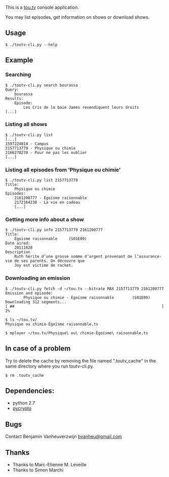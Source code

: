 This is a [tou.tv](http://tou.tv) console application.

You may list episodes, get information on shows or download shows.

## Usage
    $ ./toutv-cli.py --help

## Example

### Searching
    $ ./toutv-cli.py search bourassa
    Query:
        bourassa
    Results:
        Episode:
            Les Cris de la baie James revendiquent leurs droits
    [...]

### Listing all shows
    $ ./toutv-cli.py list
    [...]
    1597224814 - Campus
    2157713779 - Physique ou chimie
    2166270270 - Pour ne pas les oublier
    [...]

### Listing all episodes from 'Physique ou chimie'
    $ ./toutv-cli.py list 2157713779
    Title:
        Physique ou chimie
    Episodes:
        2161200777 - Égoïsme raisonnable
        2172164238 - La vie en cadeau
        [...]

### Getting more info about a show
    $ ./toutv-cli.py info 2157713779 2161200777
    Title:
        Égoïsme raisonnable     (S01E09)
    Date aired:
        20111028
    Description
        Ruth hérite d’une grosse somme d’argent provenant de l’assurance-vie de ses parents. On découvre que
        Joy est victime de racket.

### Downloading an emission
    $ ./toutv-cli.py fetch -d ~/tou.tv --bitrate MAX 2157713779 2161200777
    Emission and episode:
            Physique ou chimie - Égoïsme raisonnable        (S01E09)
    Downloading 312 segments...
    [ ##                                                                 ] 2%

    $ ls ~/tou.tv/
    Physique ou chimie-Égoïsme raisonnable.ts

    $ mplayer ~/tou.tv/Physique\ ou\ chimie-Égoïsme\ raisonnable.ts

## In case of a problem
Try to delete the cache by removing the file named ".toutv\_cache" in the same directory where you run toutv-cli.py.

    $ rm .toutv_cache

## Dependencies:

- python 2.7
- [pycrypto](https://www.dlitz.net/software/pycrypto/)

## Bugs

Contact Benjamin Vanheuverzwijn <bvanheu@gmail.com>

## Thanks

- Thanks to Marc-Etienne M. Leveille
- Thanks to Simon Marchi <simark>
